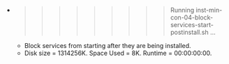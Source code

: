 * >>>>>>>>> Running inst-min-con-04-block-services-start-postinstall.sh ...
  * Block services from starting after they are being installed.
  * Disk size = 1314256K. Space Used = 8K. Runtime = 00:00:00:00.
